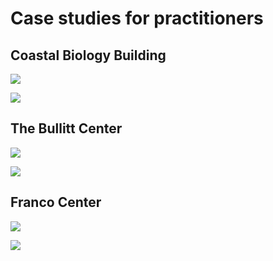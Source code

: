# Case studies for practitioners

## Coastal Biology Building

![](<../.gitbook/assets/0 (18).png>)



![](<../.gitbook/assets/1 (38).png>)



## The Bullitt Center

![](<../.gitbook/assets/2 (10).png>)



![](<../.gitbook/assets/3 (5).png>)



## Franco Center

![](<../.gitbook/assets/4 (3).png>)



![](<../.gitbook/assets/5 (17).png>)
